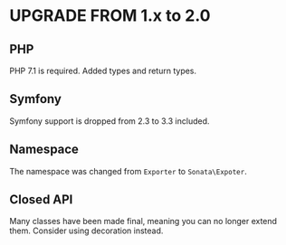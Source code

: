 UPGRADE FROM 1.x to 2.0
=======================

## PHP

PHP 7.1 is required.
Added types and return types.

## Symfony

Symfony support is dropped from 2.3 to 3.3 included.

## Namespace

The namespace was changed from `Exporter` to `Sonata\Expoter`.

## Closed API

Many classes have been made final, meaning you can no longer extend them.
Consider using decoration instead.
